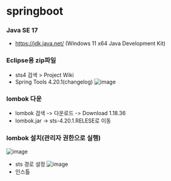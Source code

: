 # springboot

### Java SE 17
- https://jdk.java.net/ (Windows 11 x64 Java Development Kit)


### Eclipse용 zip파일
- sts4 검색 > Project Wiki
- Spring Tools 4.20.1(changelog)
![image](https://github.com/user-attachments/assets/1166f70f-ba9b-4475-9c83-8b6a9d7387c7)


### lombok 다운
- lombok 검색 -> 다운로드 ->  Download 1.18.36
- lombok.jar -> sts-4.20.1.RELESE로 이동

### lombok 설치(관리자 권한으로 실행)
![image](https://github.com/user-attachments/assets/2ebd2246-711b-4396-bc88-9deb5e3a17e4)
- sts 경로 설정
![image](https://github.com/user-attachments/assets/ebbb0fd8-5dba-423a-8b73-ce20bee16f84)
- 인스톨
